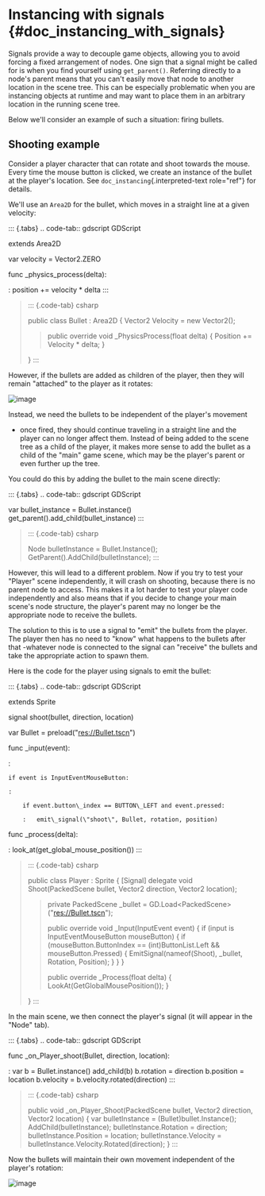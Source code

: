 Instancing with signals {#doc_instancing_with_signals}
=======================

Signals provide a way to decouple game objects, allowing you to avoid
forcing a fixed arrangement of nodes. One sign that a signal might be
called for is when you find yourself using `get_parent()`. Referring
directly to a node\'s parent means that you can\'t easily move that node
to another location in the scene tree. This can be especially
problematic when you are instancing objects at runtime and may want to
place them in an arbitrary location in the running scene tree.

Below we\'ll consider an example of such a situation: firing bullets.

Shooting example
----------------

Consider a player character that can rotate and shoot towards the mouse.
Every time the mouse button is clicked, we create an instance of the
bullet at the player\'s location. See `doc_instancing`{.interpreted-text
role="ref"} for details.

We\'ll use an `Area2D` for the bullet, which moves in a straight line at
a given velocity:

::: {.tabs}
.. code-tab:: gdscript GDScript

extends Area2D

var velocity = Vector2.ZERO

func \_physics\_process(delta):

:   position += velocity \* delta
:::

> ::: {.code-tab}
> csharp
>
> public class Bullet : Area2D { Vector2 Velocity = new Vector2();
>
> > public override void \_PhysicsProcess(float delta) { Position +=
> > Velocity \* delta; }
>
> }
> :::

However, if the bullets are added as children of the player, then they
will remain \"attached\" to the player as it rotates:

![image](img/signals_shoot1.gif)

Instead, we need the bullets to be independent of the player\'s movement
- once fired, they should continue traveling in a straight line and the
player can no longer affect them. Instead of being added to the scene
tree as a child of the player, it makes more sense to add the bullet as
a child of the \"main\" game scene, which may be the player\'s parent or
even further up the tree.

You could do this by adding the bullet to the main scene directly:

::: {.tabs}
.. code-tab:: gdscript GDScript

var bullet\_instance = Bullet.instance()
get\_parent().add\_child(bullet\_instance)
:::

> ::: {.code-tab}
> csharp
>
> Node bulletInstance = Bullet.Instance();
> GetParent().AddChild(bulletInstance);
> :::

However, this will lead to a different problem. Now if you try to test
your \"Player\" scene independently, it will crash on shooting, because
there is no parent node to access. This makes it a lot harder to test
your player code independently and also means that if you decide to
change your main scene\'s node structure, the player\'s parent may no
longer be the appropriate node to receive the bullets.

The solution to this is to use a signal to \"emit\" the bullets from the
player. The player then has no need to \"know\" what happens to the
bullets after that -whatever node is connected to the signal can
\"receive\" the bullets and take the appropriate action to spawn them.

Here is the code for the player using signals to emit the bullet:

::: {.tabs}
.. code-tab:: gdscript GDScript

extends Sprite

signal shoot(bullet, direction, location)

var Bullet = preload(\"<res://Bullet.tscn>\")

func \_input(event):

:   

    if event is InputEventMouseButton:

    :   

        if event.button\_index == BUTTON\_LEFT and event.pressed:

        :   emit\_signal(\"shoot\", Bullet, rotation, position)

func \_process(delta):

:   look\_at(get\_global\_mouse\_position())
:::

> ::: {.code-tab}
> csharp
>
> public class Player : Sprite { \[Signal\] delegate void
> Shoot(PackedScene bullet, Vector2 direction, Vector2 location);
>
> > private PackedScene \_bullet =
> > GD.Load\<PackedScene\>(\"<res://Bullet.tscn>\");
> >
> > public override void \_Input(InputEvent event) { if (input is
> > InputEventMouseButton mouseButton) { if (mouseButton.ButtonIndex ==
> > (int)ButtonList.Left && mouseButton.Pressed) {
> > EmitSignal(nameof(Shoot), \_bullet, Rotation, Position); } } }
> >
> > public override \_Process(float delta) {
> > LookAt(GetGlobalMousePosition()); }
>
> }
> :::

In the main scene, we then connect the player\'s signal (it will appear
in the \"Node\" tab).

::: {.tabs}
.. code-tab:: gdscript GDScript

func \_on\_Player\_shoot(Bullet, direction, location):

:   var b = Bullet.instance() add\_child(b) b.rotation = direction
    b.position = location b.velocity = b.velocity.rotated(direction)
:::

> ::: {.code-tab}
> csharp
>
> public void \_on\_Player\_Shoot(PackedScene bullet, Vector2 direction,
> Vector2 location) { var bulletInstance = (Bullet)bullet.Instance();
> AddChild(bulletInstance); bulletInstance.Rotation = direction;
> bulletInstance.Position = location; bulletInstance.Velocity =
> bulletInstance.Velocity.Rotated(direction); }
> :::

Now the bullets will maintain their own movement independent of the
player\'s rotation:

![image](img/signals_shoot2.gif)
